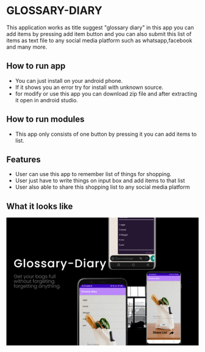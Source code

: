 
# GLOSSARY-DIARY

This application works as title suggest "glossary diary" in this app you can add items by pressing add item button and you can also submit this list of items as text file to any 
social media platform such as whatsapp,facebook and many more. 


## How to run app 

 * You can just install on your android phone.
 * If it shows you an error try for install with unknown source.
 * for modify or use this app you can download zip file and after extracting it open in android studio.

## How to run modules

 * This app only consists of one button by pressing it you can add items to list.

## Features

 * User can use this app to remember list of things for shopping.
 * User just have to write things on input box and add items to that list
 * User also able to share this shopping list to any social  media platform
  
## What it looks like

![Glossary-Diary](./poster.jpeg)


  
